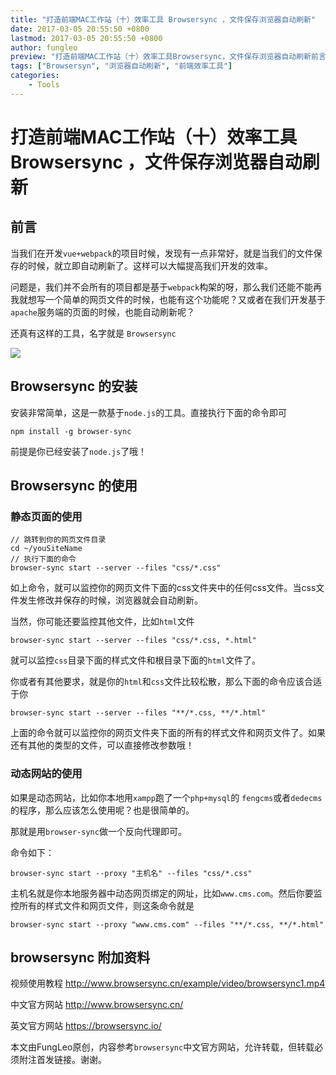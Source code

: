 ```yaml
---
title: "打造前端MAC工作站（十）效率工具 Browsersync ，文件保存浏览器自动刷新"
date: 2017-03-05 20:55:50 +0800
lastmod: 2017-03-05 20:55:50 +0800
author: fungleo
preview: "打造前端MAC工作站（十）效率工具Browsersync，文件保存浏览器自动刷新前言当我们在开发vue+webpack的项目时候，发现有一点非常好，就是当我们的文件保存的时候，就立即自动刷新了。这样可以大幅提高我们开发的效率。问题是，我们并不会所有的项目都是基于webpack构架的呀，那么我们还能不能再我就想写一个简单的网页文件的时候，也能有这个功能呢？又或者在我们开发基于apache服务端的页"
tags: ["Browsersyn", "浏览器自动刷新", "前端效率工具"]
categories:
    - Tools
---
```


# 打造前端MAC工作站（十）效率工具 Browsersync ，文件保存浏览器自动刷新

## 前言

当我们在开发`vue+webpack`的项目时候，发现有一点非常好，就是当我们的文件保存的时候，就立即自动刷新了。这样可以大幅提高我们开发的效率。

问题是，我们并不会所有的项目都是基于`webpack`构架的呀，那么我们还能不能再我就想写一个简单的网页文件的时候，也能有这个功能呢？又或者在我们开发基于`apache`服务端的页面的时候，也能自动刷新呢？

还真有这样的工具，名字就是 `Browsersync`

![](https://raw.githubusercontent.com/fengcms/articles/master/image/38/0faf39a9be2264526e3a295219c69a.gif)
## Browsersync 的安装

安装非常简单，这是一款基于`node.js`的工具。直接执行下面的命令即可

```#
npm install -g browser-sync
```

前提是你已经安装了`node.js`了哦！

## Browsersync 的使用

### 静态页面的使用

```#
// 跳转到你的网页文件目录
cd ~/youSiteName
// 执行下面的命令
browser-sync start --server --files "css/*.css"
```
如上命令，就可以监控你的网页文件下面的css文件夹中的任何css文件。当css文件发生修改并保存的时候，浏览器就会自动刷新。

当然，你可能还要监控其他文件，比如`html`文件

```#
browser-sync start --server --files "css/*.css, *.html"
```
就可以监控`css`目录下面的样式文件和根目录下面的`html`文件了。

你或者有其他要求，就是你的`html`和`css`文件比较松散，那么下面的命令应该合适于你

```#
browser-sync start --server --files "**/*.css, **/*.html"
```
上面的命令就可以监控你的网页文件夹下面的所有的样式文件和网页文件了。如果还有其他的类型的文件，可以直接修改参数哦！

### 动态网站的使用

如果是动态网站，比如你本地用`xampp`跑了一个`php+mysql`的 `fengcms`或者`dedecms`的程序，那么应该怎么使用呢？也是很简单的。

那就是用`browser-sync`做一个反向代理即可。

命令如下：
```#
browser-sync start --proxy "主机名" --files "css/*.css"
```

主机名就是你本地服务器中动态网页绑定的网址，比如`www.cms.com`。然后你要监控所有的样式文件和网页文件，则这条命令就是

```#
browser-sync start --proxy "www.cms.com" --files "**/*.css, **/*.html"
```

## browsersync 附加资料

视频使用教程 http://www.browsersync.cn/example/video/browsersync1.mp4

中文官方网站 http://www.browsersync.cn/

英文官方网站 https://browsersync.io/


本文由FungLeo原创，内容参考`browsersync`中文官方网站，允许转载，但转载必须附注首发链接。谢谢。

